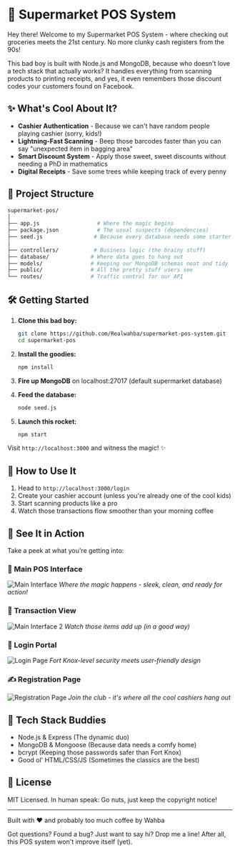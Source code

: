 # 🛒 Supermarket POS System

Hey there! Welcome to my Supermarket POS System - where checking out groceries meets the 21st century. No more clunky cash registers from the 90s! 

This bad boy is built with Node.js and MongoDB, because who doesn't love a tech stack that actually works? It handles everything from scanning products to printing receipts, and yes, it even remembers those discount codes your customers found on Facebook.

## ✨ What's Cool About It?

- **Cashier Authentication** - Because we can't have random people playing cashier (sorry, kids!)
- **Lightning-Fast Scanning** - Beep those barcodes faster than you can say "unexpected item in bagging area"
- **Smart Discount System** - Apply those sweet, sweet discounts without needing a PhD in mathematics
- **Digital Receipts** - Save some trees while keeping track of every penny

## 🚀 Project Structure

```bash
supermarket-pos/
│
├── app.js                  # Where the magic begins
├── package.json            # The usual suspects (dependencies)
├── seed.js                # Because every database needs some starter data
│
├── controllers/           # Business logic (the brainy stuff)
├── database/             # Where data goes to hang out
├── models/               # Keeping our MongoDB schemas neat and tidy
├── public/               # All the pretty stuff users see
└── routes/               # Traffic control for our API
```

## 🛠️ Getting Started

1. **Clone this bad boy:**
   ```bash
   git clone https://github.com/Realwahba/supermarket-pos-system.git
   cd supermarket-pos
   ```

2. **Install the goodies:**
   ```bash
   npm install
   ```

3. **Fire up MongoDB** on localhost:27017 (default supermarket database)

4. **Feed the database:**
   ```bash
   node seed.js
   ```

5. **Launch this rocket:**
   ```bash
   npm start
   ```

Visit `http://localhost:3000` and witness the magic! ✨

## 🎯 How to Use It

1. Head to `http://localhost:3000/login`
2. Create your cashier account (unless you're already one of the cool kids)
3. Start scanning products like a pro
4. Watch those transactions flow smoother than your morning coffee

## 📸 See It in Action

Take a peek at what you're getting into:

### 🏪 Main POS Interface
![Main Interface](https://imgur.com/yqtezSP)
*Where the magic happens - sleek, clean, and ready for action!*

### 🎯 Transaction View
![Main Interface 2](https://imgur.com/5kSXMIH)
*Watch those items add up (in a good way)*

### 🔐 Login Portal
![Login Page](https://imgur.com/3ZVwn55)
*Fort Knox-level security meets user-friendly design*

### ✍️ Registration Page
![Registration Page](https://imgur.com/HULQha8)
*Join the club - it's where all the cool cashiers hang out*

## 🤝 Tech Stack Buddies

- Node.js & Express (The dynamic duo)
- MongoDB & Mongoose (Because data needs a comfy home)
- bcrypt (Keeping those passwords safer than Fort Knox)
- Good ol' HTML/CSS/JS (Sometimes the classics are the best)

## 📜 License

MIT Licensed. In human speak: Go nuts, just keep the copyright notice! 

---

Built with ❤️ and probably too much coffee by Wahba

Got questions? Found a bug? Just want to say hi? Drop me a line! After all, this POS system won't improve itself (yet).
